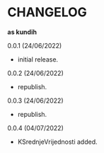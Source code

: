 CHANGELOG 
==========

**as kundih**

0.0.1 (24/06/2022)
- initial release.

0.0.2 (24/06/2022)
- republish.

0.0.3 (24/06/2022)
- republish.

0.0.4 (04/07/2022)
- KSrednjeVrijednosti added.
